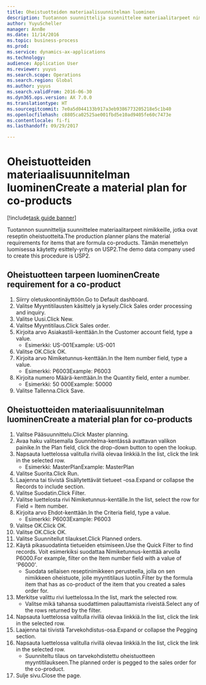 ```yaml
--- 
title: Oheistuotteiden materiaalisuunnitelman luominen
description: Tuotannon suunnittelija suunnittelee materiaalitarpeet nimikkeille, jotka ovat reseptin oheistuotteita.
author: YuyuScheller
manager: AnnBe
ms.date: 11/14/2016
ms.topic: business-process
ms.prod: 
ms.service: dynamics-ax-applications
ms.technology: 
audience: Application User
ms.reviewer: yuyus
ms.search.scope: Operations
ms.search.region: Global
ms.author: yuyus
ms.search.validFrom: 2016-06-30
ms.dyn365.ops.version: AX 7.0.0
ms.translationtype: HT
ms.sourcegitcommit: 7e0a5d044133b917a3eb9386773205218e5c1b40
ms.openlocfilehash: c8805ca02525ae001fbd5e10ad9405fe60c7473e
ms.contentlocale: fi-fi
ms.lasthandoff: 09/29/2017

---
```

# <a name="create-a-material-plan-for-co-products"></a><span data-ttu-id="2a09e-103">Oheistuotteiden materiaalisuunnitelman luominen</span><span class="sxs-lookup"><span data-stu-id="2a09e-103">Create a material plan for co-products</span></span>

[!include[task guide banner](../../includes/task-guide-banner.md)]

<span data-ttu-id="2a09e-104">Tuotannon suunnittelija suunnittelee materiaalitarpeet nimikkeille, jotka ovat reseptin oheistuotteita.</span><span class="sxs-lookup"><span data-stu-id="2a09e-104">The production planner plans the material requirements for items that are formula co-products.</span></span> <span data-ttu-id="2a09e-105">Tämän menettelyn luomisessa käytetty esittely-yritys on USP2.</span><span class="sxs-lookup"><span data-stu-id="2a09e-105">The demo data company used to create this procedure is USP2.</span></span>


## <a name="create-requirement-for-a-co-product"></a><span data-ttu-id="2a09e-106">Oheistuotteen tarpeen luominen</span><span class="sxs-lookup"><span data-stu-id="2a09e-106">Create requirement for a co-product</span></span>
1. <span data-ttu-id="2a09e-107">Siirry oletuskoontinäyttöön.</span><span class="sxs-lookup"><span data-stu-id="2a09e-107">Go to Default dashboard.</span></span>
2. <span data-ttu-id="2a09e-108">Valitse Myyntitilausten käsittely ja kysely.</span><span class="sxs-lookup"><span data-stu-id="2a09e-108">Click Sales order processing and inquiry.</span></span>
3. <span data-ttu-id="2a09e-109">Valitse Uusi.</span><span class="sxs-lookup"><span data-stu-id="2a09e-109">Click New.</span></span>
4. <span data-ttu-id="2a09e-110">Valitse Myyntitilaus.</span><span class="sxs-lookup"><span data-stu-id="2a09e-110">Click Sales order.</span></span>
5. <span data-ttu-id="2a09e-111">Kirjoita arvo Asiakastili-kenttään.</span><span class="sxs-lookup"><span data-stu-id="2a09e-111">In the Customer account field, type a value.</span></span>
    * <span data-ttu-id="2a09e-112">Esimerkki: US-001</span><span class="sxs-lookup"><span data-stu-id="2a09e-112">Example: US-001</span></span>  
6. <span data-ttu-id="2a09e-113">Valitse OK.</span><span class="sxs-lookup"><span data-stu-id="2a09e-113">Click OK.</span></span>
7. <span data-ttu-id="2a09e-114">Kirjoita arvo Nimiketunnus-kenttään.</span><span class="sxs-lookup"><span data-stu-id="2a09e-114">In the Item number field, type a value.</span></span>
    * <span data-ttu-id="2a09e-115">Esimerkki: P6003</span><span class="sxs-lookup"><span data-stu-id="2a09e-115">Example: P6003</span></span>  
8. <span data-ttu-id="2a09e-116">Kirjoita numero Määrä-kenttään.</span><span class="sxs-lookup"><span data-stu-id="2a09e-116">In the Quantity field, enter a number.</span></span>
    * <span data-ttu-id="2a09e-117">Esimerkki: 50 000</span><span class="sxs-lookup"><span data-stu-id="2a09e-117">Example: 50000</span></span>  
9. <span data-ttu-id="2a09e-118">Valitse Tallenna.</span><span class="sxs-lookup"><span data-stu-id="2a09e-118">Click Save.</span></span>

## <a name="create-a-material-plan-for-co-products"></a><span data-ttu-id="2a09e-119">Oheistuotteiden materiaalisuunnitelman luominen</span><span class="sxs-lookup"><span data-stu-id="2a09e-119">Create a material plan for co-products</span></span>
1. <span data-ttu-id="2a09e-120">Valitse Pääsuunnittelu.</span><span class="sxs-lookup"><span data-stu-id="2a09e-120">Click Master planning.</span></span>
2. <span data-ttu-id="2a09e-121">Avaa haku valitsemalla Suunnitelma-kentässä avattavan valikon painike.</span><span class="sxs-lookup"><span data-stu-id="2a09e-121">In the Plan field, click the drop-down button to open the lookup.</span></span>
3. <span data-ttu-id="2a09e-122">Napsauta luettelossa valitulla rivillä olevaa linkkiä.</span><span class="sxs-lookup"><span data-stu-id="2a09e-122">In the list, click the link in the selected row.</span></span>
    * <span data-ttu-id="2a09e-123">Esimerkki: MasterPlan</span><span class="sxs-lookup"><span data-stu-id="2a09e-123">Example: MasterPlan</span></span>  
4. <span data-ttu-id="2a09e-124">Valitse Suorita.</span><span class="sxs-lookup"><span data-stu-id="2a09e-124">Click Run.</span></span>
5. <span data-ttu-id="2a09e-125">Laajenna tai tiivistä Sisällytettävät tietueet -osa.</span><span class="sxs-lookup"><span data-stu-id="2a09e-125">Expand or collapse the Records to include section.</span></span>
6. <span data-ttu-id="2a09e-126">Valitse Suodatin.</span><span class="sxs-lookup"><span data-stu-id="2a09e-126">Click Filter.</span></span>
7. <span data-ttu-id="2a09e-127">Valitse luettelosta rivi Nimiketunnus-kentälle.</span><span class="sxs-lookup"><span data-stu-id="2a09e-127">In the list, select the row for Field = Item number.</span></span>
8. <span data-ttu-id="2a09e-128">Kirjoita arvo Ehdot-kenttään.</span><span class="sxs-lookup"><span data-stu-id="2a09e-128">In the Criteria field, type a value.</span></span>
    * <span data-ttu-id="2a09e-129">Esimerkki: P6003</span><span class="sxs-lookup"><span data-stu-id="2a09e-129">Example: P6003</span></span>  
9. <span data-ttu-id="2a09e-130">Valitse OK.</span><span class="sxs-lookup"><span data-stu-id="2a09e-130">Click OK.</span></span>
10. <span data-ttu-id="2a09e-131">Valitse OK.</span><span class="sxs-lookup"><span data-stu-id="2a09e-131">Click OK.</span></span>
11. <span data-ttu-id="2a09e-132">Valitse Suunnitellut tilaukset.</span><span class="sxs-lookup"><span data-stu-id="2a09e-132">Click Planned orders.</span></span>
12. <span data-ttu-id="2a09e-133">Käytä pikasuodatinta tietueiden etsimiseen.</span><span class="sxs-lookup"><span data-stu-id="2a09e-133">Use the Quick Filter to find records.</span></span> <span data-ttu-id="2a09e-134">Voit esimerkiksi suodattaa Nimiketunnus-kenttää arvolla P6000.</span><span class="sxs-lookup"><span data-stu-id="2a09e-134">For example, filter on the Item number field with a value of 'P6000'.</span></span>
    * <span data-ttu-id="2a09e-135">Suodata sellaisen reseptinimikkeen perusteella, jolla on sen nimikkeen oheistuote, jolle myyntitilaus luotiin.</span><span class="sxs-lookup"><span data-stu-id="2a09e-135">Filter by the formula item that has as co-product of the item that you created a sales order for.</span></span>  
13. <span data-ttu-id="2a09e-136">Merkitse valittu rivi luettelossa.</span><span class="sxs-lookup"><span data-stu-id="2a09e-136">In the list, mark the selected row.</span></span>
    * <span data-ttu-id="2a09e-137">Valitse mikä tahansa suodattimen palauttamista riveistä.</span><span class="sxs-lookup"><span data-stu-id="2a09e-137">Select any of the rows returned by the filter.</span></span>  
14. <span data-ttu-id="2a09e-138">Napsauta luettelossa valitulla rivillä olevaa linkkiä.</span><span class="sxs-lookup"><span data-stu-id="2a09e-138">In the list, click the link in the selected row.</span></span>
15. <span data-ttu-id="2a09e-139">Laajenna tai tiivistä Tarvekohdistus-osa.</span><span class="sxs-lookup"><span data-stu-id="2a09e-139">Expand or collapse the Pegging section.</span></span>
16. <span data-ttu-id="2a09e-140">Napsauta luettelossa valitulla rivillä olevaa linkkiä.</span><span class="sxs-lookup"><span data-stu-id="2a09e-140">In the list, click the link in the selected row.</span></span>
    * <span data-ttu-id="2a09e-141">Suunniteltu tilaus on tarvekohdistettu oheistuotteen myyntitilaukseen.</span><span class="sxs-lookup"><span data-stu-id="2a09e-141">The planned order is pegged to the sales order for the co-product.</span></span>  
17. <span data-ttu-id="2a09e-142">Sulje sivu.</span><span class="sxs-lookup"><span data-stu-id="2a09e-142">Close the page.</span></span>


